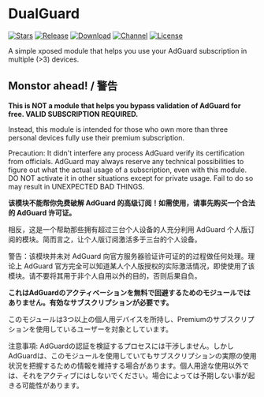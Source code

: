 # DualGuard
[![Stars](https://img.shields.io/github/stars/Mikotwa/DualGuard?label=Stars)](https://github.com/Mikotwa)
[![Release](https://img.shields.io/github/v/release/Mikotwa/DualGuard?label=Release)](https://github.com/Mikotwa/DualGuard/releases/latest)
[![Download](https://img.shields.io/github/downloads/Mikotwa/DualGuard/total)](https://github.com/Mikotwa/DualGuard/releases/latest)
[![Channel](https://img.shields.io/badge/Telegram-Channel-blue.svg?logo=telegram)](https://t.me/DualGuard)
[![License](https://img.shields.io/github/license/Dr-TSNG/Hide-My-Applist?label=License)](https://choosealicense.com/licenses/gpl-3.0/)

A simple xposed module that helps you use your AdGuard subscription in multiple (>3) devices.

## Monstor ahead! / 警告
**This is NOT a module that helps you bypass validation of AdGuard for free. VALID SUBSCRIPTION REQUIRED.**

Instead, this module is intended for those who own more than three personal devices fully use their premium subscription.

Precaution: It didn't interfere any process AdGuard verify its certification from officials. AdGuard may always reserve any technical possibilities to figure out what the actual usage of a subscription, even with this module. DO NOT activate it in other situations except for private usage. Fail to do so may result in UNEXPECTED BAD THINGS.

**该模块不能帮你免费破解 AdGuard 的高级订阅！如需使用，请事先购买一个合法的 AdGuard 许可证。**

相反，这是一个帮助那些拥有超过三台个人设备的人充分利用 AdGuard 个人版订阅的模块。简而言之，让个人版订阅激活多于三台的个人设备。

警告：该模块并未对 AdGuard 向官方服务器验证许可证的的过程做任何处理。理论上 AdGuard 官方完全可以知道某人个人版授权的实际激活情况，即使使用了该模块。请不要将其用于非个人自用以外的目的，否则后果自负。

**これはAdGuardのアクティベーションを無料で回避するためのモジュールではありません。有効なサブスクリプションが必要です。**

このモジュールは3つ以上の個人用デバイスを所持し、Premiumのサブスクリプションを使用しているユーザーを対象としています。

注意事項: AdGuardの認証を検証するプロセスには干渉しません。しかしAdGuardは、このモジュールを使用していてもサブスクリプションの実際の使用状況を把握するための情報を維持する場合があります。個人用途な使用以外では、それをアクティブにはしないでください。場合によっては予期しない事が起きる可能性があります。
